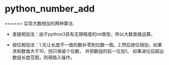 # python_number_add
======
实现大数相加的两种算法.

- 直接相加法：由于python3具有无限精度的int类型，所以大数直接运算。

- 按位相加法：1.先让长度不一致的数补零到位数一致。2.然后按位相加，如果求和数值大于10，则只保留个位数，
并把数组的前一位加1。
如果进位后超出数组长度范围，则用插入操作。

